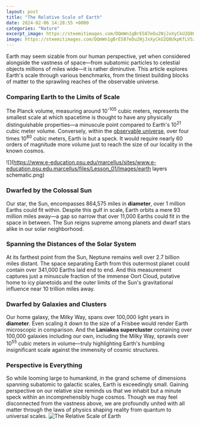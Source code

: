 ```yaml
---
layout: post
title: "The Relative Scale of Earth"
date: 2024-02-06 14:28:55 +0000
categories: "Nature"
excerpt_image: https://steemitimages.com/DQmWn1gBrES87eDu2NjJxXyCkU2Q8UkpKfLVSzEk88GTiLh/image.png
image: https://steemitimages.com/DQmWn1gBrES87eDu2NjJxXyCkU2Q8UkpKfLVSzEk88GTiLh/image.png
---
```


Earth may seem sizable from our human perspective, yet when considered alongside the vastness of space—from subatomic particles to celestial objects millions of miles wide—it is rather diminutive. This article explores Earth's scale through various benchmarks, from the tiniest building blocks of matter to the sprawling reaches of the observable universe. 
### Comparing Earth to the Limits of Scale 
The Planck volume, measuring around 10<sup>-105</sup> cubic meters, represents the smallest scale at which spacetime is thought to have any physically distinguishable properties—a minuscule point compared to Earth's 10<sup>21</sup> cubic meter volume. Conversely, within the [observable universe](https://yt.io.vn/collection/akridge), over four times 10<sup>80</sup> cubic meters, Earth is but a speck. It would require nearly 60 orders of magnitude more volume just to reach the size of our locality in the known cosmos. 

![](https://www.e-education.psu.edu/marcellus/sites/www.e-education.psu.edu.marcellus/files/Lesson_01/Images/earth layers schematic.png)
### Dwarfed by the Colossal Sun
Our star, the Sun, encompasses 864,575 miles in **diameter**, over 1 million Earths could fit within. Despite this gulf in scale, Earth orbits a mere 93 million miles away—a gap so narrow that over 11,000 Earths could fit in the space in between. The Sun reigns supreme among planets and dwarf stars alike in our solar neighborhood.
### Spanning the Distances of the Solar System
At its farthest point from the Sun, Neptune remains well over 2.7 billion miles distant. The space separating Earth from this outermost planet could contain over 341,000 Earths laid end to end. And this measurement captures just a minuscule fraction of the immense Oort Cloud, putative home to icy planetoids and the outer limits of the Sun's gravitational influence near 10 trillion miles away. 
### Dwarfed by Galaxies and Clusters
Our home galaxy, the Milky Way, spans over 100,000 light years in **diameter**. Even scaling it down to the size of a Frisbee would render Earth microscopic in comparison. And the **Laniakea supercluster** containing over 100,000 galaxies including our own, including the Milky Way, sprawls over 10<sup>55</sup> cubic meters in volume—truly highlighting Earth's humbling insignificant scale against the immensity of cosmic structures.
### Perspective is Everything
So while looming large to humankind, in the grand scheme of dimensions spanning subatomic to galactic scales, Earth is exceedingly small. Gaining perspective on our relative size reminds us that we inhabit but a minute speck within an incomprehensibly huge cosmos. Though we may feel disconnected from the vastness above, we are profoundly united with all matter through the laws of physics shaping reality from quantum to universal scales.
![The Relative Scale of Earth](https://steemitimages.com/DQmWn1gBrES87eDu2NjJxXyCkU2Q8UkpKfLVSzEk88GTiLh/image.png)